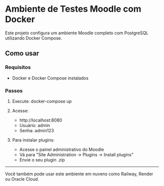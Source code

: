 # Ambiente de Testes Moodle com Docker

Este projeto configura um ambiente Moodle completo com PostgreSQL utilizando Docker Compose.

## Como usar

### Requisitos
- Docker e Docker Compose instalados

### Passos
1. Execute:
   docker-compose up

2. Acesse:
   - http://localhost:8080
   - Usuário: admin
   - Senha: admin123

3. Para instalar plugins:
   - Acesse o painel administrativo do Moodle
   - Vá para "Site Administration → Plugins → Install plugins"
   - Envie o seu plugin .zip

---

Você também pode usar este ambiente em nuvens como Railway, Render ou Oracle Cloud.
